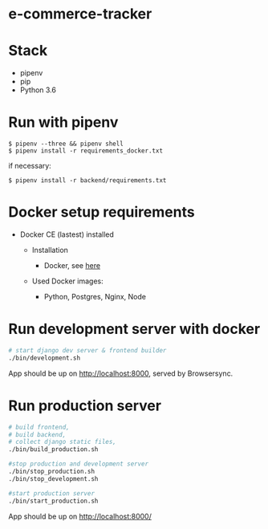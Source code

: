 e-commerce-tracker
=====================================================

Stack
=============

* pipenv
* pip
* Python 3.6

Run with pipenv
===============

    $ pipenv --three && pipenv shell
    $ pipenv install -r requirements_docker.txt

if necessary:

    $ pipenv install -r backend/requirements.txt

Docker setup requirements 
==========================

* Docker CE (lastest) installed
    * Installation    
        * Docker, see [here](https://docs.docker.com/installation/)
    
    * Used Docker images:
        * Python, Postgres, Nginx, Node

Run development server with docker
==================================

```sh
# start django dev server & frontend builder
./bin/development.sh
```

App should be up on [http://localhost:8000](http://localhost:8000), served by Browsersync.

Run production server
=====================

```sh
# build frontend,
# build backend,
# collect django static files,
./bin/build_production.sh

#stop production and development server  
./bin/stop_production.sh
./bin/stop_development.sh

#start production server
./bin/start_production.sh
```
App should be up on [http://localhost:8000/](http://localhost:8000/)
